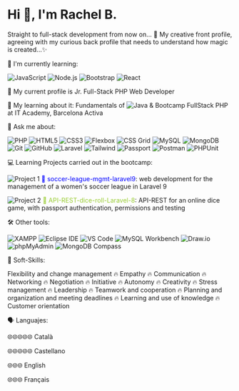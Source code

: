 # Hi 👋, I'm Rachel B.

Straight to full-stack development from now on... 🚀 My creative front profile, agreeing with my curious back profile that needs to understand how magic is created...✨


🐣 I'm currently learning:

![JavaScript](https://img.shields.io/badge/JavaScript-F7DF1E?style=for-the-badge&logo=javascript&logoColor=black) ![Node.js](https://img.shields.io/badge/Node.js-43853D?style=for-the-badge&logo=node.js&logoColor=white) ![Bootstrap](https://img.shields.io/badge/Bootstrap-563D7C?style=for-the-badge&logo=bootstrap&logoColor=white) ![React](https://img.shields.io/badge/React-20232A?style=for-the-badge&logo=react&logoColor=61DAFB) 


👩 My current profile is Jr. Full-Stack PHP Web Developer


🌱 My learning about it: Fundamentals of ![Java](https://img.shields.io/badge/Java-ED8B00?style=flat&logo=java&logoColor=white) & Bootcamp FullStack PHP at IT Academy, Barcelona Activa


💬 Ask me about:

![PHP](https://img.shields.io/badge/PHP-777BB4?style=for-the-badge&logo=php&logoColor=white) ![HTML5](https://img.shields.io/badge/HTML5-E34F26?style=for-the-badge&logo=html5&logoColor=white) ![CSS3](https://img.shields.io/badge/CSS3-1572B6?style=for-the-badge&logo=css3&logoColor=white) ![Flexbox](https://img.shields.io/badge/Flexbox-DB7093?style=for-the-badge&logo=css3&logoColor=white) ![CSS Grid](https://img.shields.io/badge/CSS_Grid-1572B6?style=for-the-badge&logo=css3&logoColor=white) ![MySQL](https://img.shields.io/badge/MySQL-00000F?style=for-the-badge&logo=mysql&logoColor=white) ![MongoDB](https://img.shields.io/badge/MongoDB-4EA94B?style=for-the-badge&logo=mongodb&logoColor=white) ![Git](https://img.shields.io/badge/Git-F05032?style=for-the-badge&logo=git&logoColor=white) ![GitHub](https://img.shields.io/badge/GitHub-181717?style=for-the-badge&logo=github&logoColor=white) ![Laravel](https://img.shields.io/badge/Laravel-FF2D20?style=for-the-badge&logo=laravel&logoColor=white) ![Tailwind](https://img.shields.io/badge/Tailwind-38B2AC?style=for-the-badge&logo=tailwind-css&logoColor=white) ![Passport](https://img.shields.io/badge/Passport-4D4D4D?style=for-the-badge&logo=laravel&logoColor=white) ![Postman](https://img.shields.io/badge/Postman-FF6C37?style=for-the-badge&logo=postman&logoColor=white) ![PHPUnit](https://img.shields.io/badge/PHPUnit-orange?style=for-the-badge&logo=php)
  

💻 Learning Projects carried out in the bootcamp:

![Project 1](https://img.shields.io/badge/Project-1-blue) <span style="color:blue">📌 soccer-league-mgmt-laravel9</span>: web development for the management of a women's soccer league in Laravel 9

![Project 2](https://img.shields.io/badge/Project-2-green) <span style="color:#99CC33">📌 API-REST-dice-roll-Laravel-8</span>: API-REST for an online dice game, with passport authentication, permissions and testing


🛠️ Other tools:

![XAMPP](https://img.shields.io/badge/XAMPP-F37623?style=for-the-badge&logo=xampp&logoColor=white) ![Eclipse IDE](https://img.shields.io/badge/Eclipse%20IDE-2C2255?style=for-the-badge&logo=eclipse-ide&logoColor=white) ![VS Code](https://img.shields.io/badge/VS_Code-007ACC?style=for-the-badge&logo=visual-studio-code&logoColor=white) ![MySQL Workbench](https://img.shields.io/badge/MySQL_Workbench-4479A1?style=for-the-badge&logo=mysql&logoColor=white) ![Draw.io](https://img.shields.io/badge/Draw.io-F26624?style=for-the-badge&logo=drawio&logoColor=white) ![phpMyAdmin](https://img.shields.io/badge/phpMyAdmin-3F3E42?style=for-the-badge&logo=phpmyadmin&logoColor=white) ![MongoDB Compass](https://img.shields.io/badge/MongoDB_Compass-4EA94B?style=for-the-badge&logo=mongodb&logoColor=white)


💪 Soft-Skills:

Flexibility and change management 🔥 Empathy 🔥 Communication 🔥 Networking 🔥 Negotiation 🔥 Initiative 🔥 Autonomy 🔥 Creativity 🔥 Stress management 🔥 Leadership 🔥 Teamwork and cooperation 🔥 Planning and organization and meeting deadlines 🔥 Learning and use of knowledge 🔥 Customer orientation


🗣️ Languajes:

🌐🌐🌐🌐🌐 Català

🌐🌐🌐🌐🌐 Castellano

🌐🌐🌐 English

🌐🌐🌐 Français


<!--
**rachelbq/rachelbq** is a ✨ _special_ ✨ repository because its `README.md` (this file) appears on your GitHub profile.

Here are some ideas to get you started:

- 🔭 I’m currently working on ...
- 🌱 I’m currently learning ...
- 👯 I’m looking to collaborate on ...
- 🤔 I’m looking for help with ...
- 💬 Ask me about ...
- 📫 How to reach me: ...
- 😄 Pronouns: ...
- ⚡ Fun fact: ...
-->

